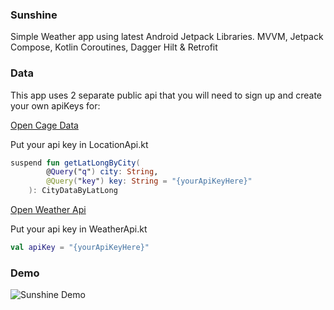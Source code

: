 ### Sunshine ###

Simple Weather app using latest Android Jetpack Libraries. MVVM, Jetpack Compose, Kotlin Coroutines, Dagger Hilt & Retrofit

### Data ###

This app uses 2 separate public api that you will need to sign up and create your own apiKeys for:

[Open Cage Data](https://opencagedata.com/api) 

Put your api key in LocationApi.kt
```kotlin
suspend fun getLatLongByCity(
        @Query("q") city: String,
        @Query("key") key: String = "{yourApiKeyHere}"
    ): CityDataByLatLong
```

[Open Weather Api](https://openweathermap.org/appid)

Put your api key in WeatherApi.kt
```kotlin
val apiKey = "{yourApiKeyHere}"
```


### Demo ###
![Sunshine Demo](demo.gif)